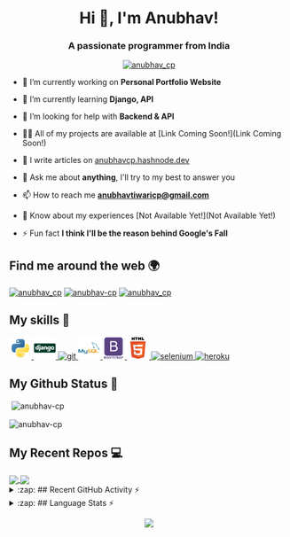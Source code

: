 <h1 align="center">Hi 👋, I'm Anubhav!</h1>
<h3 align="center">A passionate programmer from India</h3>

<p align="center"> <a href="https://twitter.com/anubhav_cp" target="blank"><img src="https://img.shields.io/twitter/follow/anubhav_cp?logo=twitter&style=social" alt="anubhav_cp" /></a> </p>

- 🔭 I’m currently working on **Personal Portfolio Website**

- 🌱 I’m currently learning **Django, API**

- 🤝 I’m looking for help with **Backend & API**

- 👨‍💻 All of my projects are available at [Link Coming Soon!](Link Coming Soon!)

- 📝 I write articles on [anubhavcp.hashnode.dev](anubhavcp.hashnode.dev)

- 💬 Ask me about **anything**, I'll try to my best to answer you

- 📫 How to reach me **anubhavtiwaricp@gmail.com**

- 📄 Know about my experiences [Not Available Yet!](Not Available Yet!)

- ⚡ Fun fact **I think I'll be the reason behind Google's Fall**



## Find me around the web 🌍

<p align="left">
<a href="https://twitter.com/anubhav_cp" target="blank"><img align="center" src="https://raw.githubusercontent.com/rahuldkjain/github-profile-readme-generator/master/src/images/icons/Social/twitter.svg" alt="anubhav_cp" height="30" width="40" /></a>
<a href="https://linkedin.com/in/anubhav-cp" target="blank"><img align="center" src="https://raw.githubusercontent.com/rahuldkjain/github-profile-readme-generator/master/src/images/icons/Social/linked-in-alt.svg" alt="anubhav-cp" height="30" width="40" /></a>
<a href="https://instagram.com/anubhav_cp" target="blank"><img align="center" src="https://raw.githubusercontent.com/rahuldkjain/github-profile-readme-generator/master/src/images/icons/Social/instagram.svg" alt="anubhav_cp" height="30" width="40" /></a>
</p>



## My skills 🚀

<p align="left"> <a href="https://www.python.org" target="_blank"> <img src="https://raw.githubusercontent.com/devicons/devicon/master/icons/python/python-original.svg" alt="python" width="40" height="40"/> </a> <a href="https://www.djangoproject.com/" target="_blank"> <img src="https://raw.githubusercontent.com/devicons/devicon/master/icons/django/django-original.svg" alt="django" width="40" height="40"/> </a> <a href="https://git-scm.com/" target="_blank"> <img src="https://www.vectorlogo.zone/logos/git-scm/git-scm-icon.svg" alt="git" width="40" height="40"/> <a href="https://www.mysql.com/" target="_blank"> <img src="https://raw.githubusercontent.com/devicons/devicon/master/icons/mysql/mysql-original-wordmark.svg" alt="mysql" width="40" height="40"/> </a> </a> <a href="https://getbootstrap.com" target="_blank"> <img src="https://raw.githubusercontent.com/devicons/devicon/master/icons/bootstrap/bootstrap-plain-wordmark.svg" alt="bootstrap" width="40" height="40"/> </a>    <a href="https://www.w3.org/html/" target="_blank"> <img src="https://raw.githubusercontent.com/devicons/devicon/master/icons/html5/html5-original-wordmark.svg" alt="html5" width="40" height="40"/> </a>   <a href="https://www.selenium.dev" target="_blank"> <img src="https://raw.githubusercontent.com/detain/svg-logos/780f25886640cef088af994181646db2f6b1a3f8/svg/selenium-logo.svg" alt="selenium" width="40" height="40"/> </a> <a href="https://heroku.com" target="_blank"> <img src="https://www.vectorlogo.zone/logos/heroku/heroku-icon.svg" alt="heroku" width="40" height="40"/> </a> </p>



## My Github Status 🦸

<p>&nbsp;<img align="center" src="https://github-readme-stats.vercel.app/api?username=anubhav-cp&show_icons=true&theme=highcontrast&locale=en" alt="anubhav-cp" /></p>

<p><img align="center" src="https://github-readme-streak-stats.herokuapp.com/?user=anubhav-cp&theme=highcontrast" alt="anubhav-cp" /></p>


## My Recent Repos 💻

<a href="https://github.com/anubhav-cp/expense-tracker">
  <img align="center" src="https://github-readme-stats.vercel.app/api/pin/?username=anubhav-cp&repo=expense-tracker&theme=highcontrast" />
</a>
<a href="https://github.com/anubhav-cp/Socket-Client-Server">
  <img align="center" src="https://github-readme-stats.vercel.app/api/pin/?username=anubhav-cp&repo=Socket-Client-Server&theme=highcontrast" />
</a>


<details>
  <summary>:zap: ## Recent GitHub Activity ⚡</summary>

<!--START_SECTION:activity-->
1. 🗣 Commented on [#13](https://github.com/jamesgeorge007/github-activity-readme/issues/13) in [jamesgeorge007/github-activity-readme](https://github.com/jamesgeorge007/github-activity-readme)
<!--END_SECTION:activity-->
</details>

<details>
 <summary>:zap: ## Language Stats ⚡</summary>
[![Top Langs](https://github-readme-stats.vercel.app/api/top-langs/?username=anubhav-cp&layout=compact&theme=highcontrast)](https://github.com/anuraghazra/github-readme-stats)
</details>



<p align='center'><img src='https://visitor-badge.laobi.icu/badge?page_id=anubhav-cp'></p>

